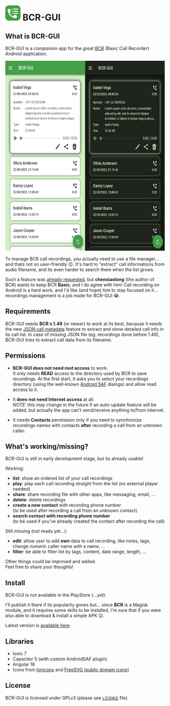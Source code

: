 # <img src="src/assets/icons/icon-rounded.svg" height="48px"> BCR-GUI

## What is BCR-GUI

BCR-GUI is a _companion app_ for the great [BCR](https://github.com/chenxiaolong/BCR) (Basic Call Recorder) Android application.

<img src="docs/images/screenshot-main.jpg?nocache=1" height="600px">

To manage BCR call recordings, you actually need to use a file manager... and thats not so user-friendly 😉.
It's hard to "extract" call informations from audio filename, and its even harder to search them when the list grows.

Such a feature was [already requested](https://github.com/chenxiaolong/BCR/issues/135#issuecomment-1642889831), but **chenxiaolong** (the author of BCR) wants to keep BCR **Basic**; and I do agree with him! Call recording on Android is a hard work, and I'd like (and hope) him to stay focused on it... recordings management is a job made for BCR-GUI 😂.

## Requirements

BCR-GUI needs **BCR v.1.49** (or newer) to work at its best, because it needs the new [JSON call metadata](https://github.com/chenxiaolong/BCR/issues/380) feature to extract and show detailed call info in its call list. In case of missing JSON file (eg. recordings done before 1.49), BCR-GUI tries to extract call data from its filename.

## Permissions

- **BCR-GUI does not need root access** to work. \
  It only needs **READ** access to the directory used by BCR to save recordings. At the first start, it asks you to select your recordings directory (using the well-known [Android SAF](https://developer.android.com/training/data-storage/shared/documents-files) dialogs) and allow read access to it.

- It **does not need Internet access** at all. \
  _NOTE:_ this may change in the future if an auto-update feature will be added, but actually the app can't send/receive anything to/from internet.

- It needs **Contacts** permission only if you need to synchronize recordings
  names with contacts **after** recording a call from an unknown caller.

## What's working/missing?

BCR-GUI is still in early development stage, but its already usable!

Working:

- **list**: show an ordered list of your call recordings
- **play**: play each call recording straight from the list (no external player needed)
- **share**: share recording file with other apps, like messaging, email, ...
- **delete**: delete recordings
- **create a new contact** with recording phone number \
  (to be used after recording a call from an unknown contact)
- **search contact with recording phone number** \
  (to be used if you've already created the contact after recording the call)

Still missing (not ready yet...):

- **edit**: allow user to add **own** data to call recording, like notes, tags, change _numeric_ caller name with a name, ...
- **filter**: be able to filter list by tags, content, date range, length, ...

Other things could be improved and added. \
Feel free to share your thoughts!

## Install

BCR-GUI is not available in the PlayStore (...yet).

I'll publish it there if its popularity grows but... since **BCR** is a Magisk module, and it requires some skills to be installed, I'm sure that if you were also able to download & install a simple APK 😉.

Latest version is [available here](https://github.com/nicorac/bcr-gui/releases/).

## Libraries

- Ionic 7
- Capacitor 5 (with custom AndroidSAF plugin)
- Angular 16
- Icons from [Ionicons](https://ionic.io/ionicons/v4) and [FreeSVG (public domain icons)](https://freesvg.org/1547046949)

## License

BCR-GUI is licensed under GPLv3 (please see [`LICENSE`](./LICENSE) file).
